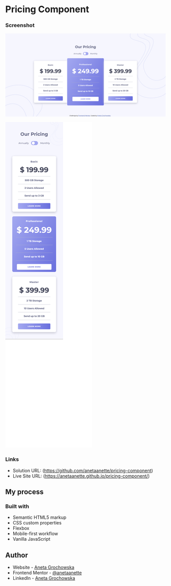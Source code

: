 # Pricing Component

### Screenshot

![Desktop](https://github.com/anetaanette/pricing-component/blob/main/images/laptop.png?raw=true)

![Mobile](https://github.com/anetaanette/pricing-component/blob/main/images/mobile.png?raw=true)

### Links

- Solution URL: (https://github.com/anetaanette/pricing-component)
- Live Site URL: (https://anetaanette.github.io/pricing-component/)

## My process

### Built with

- Semantic HTML5 markup
- CSS custom properties
- Flexbox
- Mobile-first workflow
- Vanilla JavaScript

## Author

- Website - [Aneta Grochowska](https://github.com/anetaanette)
- Frontend Mentor - [@anetaanette](https://www.frontendmentor.io/profile/anetaanette)
- LinkedIn - [Aneta Grochowska](https://www.linkedin.com/in/aneta-grochowska-b8805618a/)
